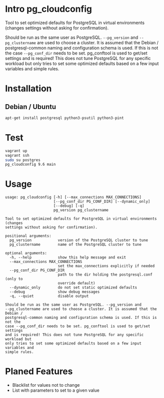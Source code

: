 # Intro pg_cloudconfig
Tool to set optimized defaults for PostgreSQL in virtual environments (changes settings without asking for confirmation).


Should be run as the same user as PostgreSQL.
`--pg_version` and `--pg_clustername` are used to choose a cluster.
It is assumed that the Debian / postgresql-common naming and
configuration schema is used.
If this is not the case `--pg_conf_dir` needs to be set.
pg_conftool is used to get/set settings and is required!
This does not tune PostgreSQL for any specific workload but only
tries to set some optimized defaults based on a few input variables
and simple rules.

# Installation
## Debian / Ubuntu
```bash
apt-get install postgresql python3-psutil python3-pint
```

# Test
```bash
vagrant up
vagrant ssh
sudo su postgres
pg_cloudconfig 9.6 main
```

# Usage
```
usage: pg_cloudconfig [-h] [--max_connections MAX_CONNECTIONS]
                      [--pg_conf_dir PG_CONF_DIR] [--dynamic_only]
                      [--debug] [-q]
                      pg_version pg_clustername

Tool to set optimized defaults for PostgreSQL in virtual environments (changes
settings without asking for confirmation).

positional arguments:
  pg_version            version of the PostgreSQL cluster to tune
  pg_clustername        name of the PostgreSQL cluster to tune

optional arguments:
  -h, --help            show this help message and exit
  --max_connections MAX_CONNECTIONS
                        set the max_connections explicitly if needed
  --pg_conf_dir PG_CONF_DIR
                        path to the dir holding the postgresql.conf (only to
                        override default)
  --dynamic_only        do not set static optimized defaults
  --debug               show debug messages
  -q, --quiet           disable output

Should be run as the same user as PostgreSQL. --pg_version and
--pg_clustername are used to choose a cluster. It is assumed that the Debian /
postgresql-common naming and configuration schema is used. If this is not the
case --pg_conf_dir needs to be set. pg_conftool is used to get/set settings
and is required! This does not tune PostgreSQL for any specific workload but
only tries to set some optimized defaults based on a few input variables and
simple rules.
```

# Planed Features
* Blacklist for values not to change
* List with parameters to set to a given value